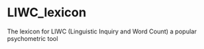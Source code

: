 # LIWC_lexicon
The lexicon for LIWC (Linguistic Inquiry and Word Count) a popular psychometric tool
